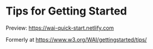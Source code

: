 # Tips for Getting Started

Preview: https://wai-quick-start.netlify.com

Formerly at https://www.w3.org/WAI/gettingstarted/tips/

